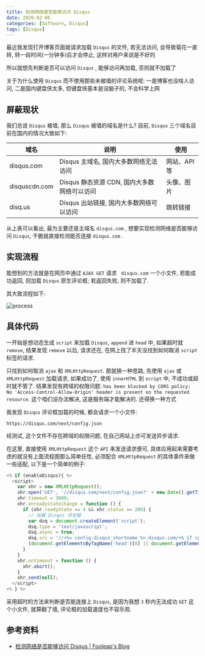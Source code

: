 ```yaml
---
title: 检测网络是否能够访问 Disqus
date: 2020-02-06
categories: [Software, Disqus]
tags: [Disqus]
---
```


最近我发现打开博客页面就请求加载 `Disqus` 的文件, 若无法访问, 会导致菊花一直转, 转一段时间(一分钟多)后才会停止, 这样对用户来说是不好的

所以就想先判断是否可以访问 `Disqus` , 能够访问再加载, 否则就不加载了

<!-- more -->

关于为什么使用 `Disqus` 而不使用那些未被墙的评论系统呢: 一是博客也没啥人访问, 二是国内键盘侠太多, 但键盘侠基本是没脑子的, 不会科学上网

## 屏蔽现状

我们总说 `Disqus` 被墙, 那么 `Disqus` 被墙的域名是什么? 目前, `Disqus` 三个域名目前在国内的情况大致如下:

| 域名          | 说明                                        | 使用         |
| ------------- | ------------------------------------------- | ------------ |
| disqus.com    | Disqus 主域名, 国内大多数网络无法访问       | 网站、API 等 |
| disquscdn.com | Disqus 静态资源 CDN, 国内大多数网络可以访问 | 头像、图片   |
| disq.us       | Disqus 出站链接, 国内大多数网络可以访问     | 跳转链接     |

从上表可以看出, 最为主要还是主域名 `disqus.com` , 想要实现检测网络是否能够访问 `Disqus`, 干脆就直接检测能否连接 `disqus.com` .

## 实现流程

能想到的方法就是在网页中通过 `AJAX GET` 请求   `disqus.com` 一个小文件, 若能成功返回, 则加载 `Disqus` 原生评论框; 若返回失败, 则不加载了.

其大致流程如下:

![process](/img/disqus/001.png)

## 具体代码

一开始是想动态生成 `script` 来加载 `Disqus`, `append` 进 `head` 中, 如果超时就 `remove`, 结果发现 `remove` 以后, 请求还在, 在网上找了半天没找到如何取消 `script` 标签的请求.

只找到如何取消 `ajax` 和 `XMLHttpRequest`. 那就换一种思路, 先使用 `ajax` 或 `XMLHttpRequest` 加载请求, 如果成功了, 使用 `innerHTML` 到 `script` 中, 不成功或超时就不管了. 结果发现有跨域的权限问题: `has been blocked by CORS policy: No 'Access-Control-Allow-Origin' header is present on the requested resource`. 这个咱们没办法解决, 这是服务端才能解决的. 还得换一种方式

我发现 `Disqus` 评论框加载的时候, 都会请求一个小文件:

```
https://disqus.com/next/config.json
```

经测试, 这个文件不存在跨域的权限问题, 在自己网站上亦可发送异步请求.

在这里, 直接使用 `XMLHttpRequest` 这个 `API` 来发送请求便可, 具体应用起来需要考虑的就没有上面流程图那么简单任性, 必须配合 `XMLHttpRequest` 的具体事件来做一些适配, 以下是一个简单的例子:

```js
<% if (enableDisqus){ %>
  <script>
    var xhr = new XMLHttpRequest();
    xhr.open('GET', '//disqus.com/next/config.json?' + new Date().getTime(), true);
    xhr.timeout = 3000;
    xhr.onreadystatechange = function () {
      if (xhr.readyState == 4 && xhr.status == 200) {
        // 加载 Disqus 评论框
        var dsq = document.createElement('script');
        dsq.type = 'text/javascript';
        dsq.async = true;
        dsq.src = '//<%= config.disqus_shortname %>.disqus.com/<% if (page.comments) { %>embed.js<% } else { %>count.js<% } %>';
        (document.getElementsByTagName('head')[0] || document.getElementsByTagName('body')[0]).appendChild(dsq);
      }
    }
    xhr.ontimeout = function () {
      xhr.abort();
    }
    xhr.send(null);
  </script>
<% } %>
```

采用超时的方法来判断是否能连接上 `Disqus`, 是因为我想 `3` 秒内无法成功 `GET` 这个小文件, 就算翻了墙, 评论框的加载速度也不容乐观.

## 参考资料

- [检测网络是否能够访问 Disqus | Fooleap's Blog](https://blog.fooleap.org/check-network-able-to-access-disqus.html)
